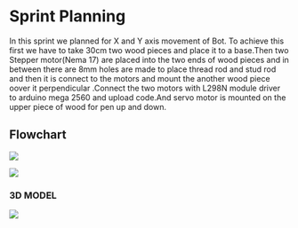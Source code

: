 # Sprint Planning
In this sprint we planned for X and Y axis movement of Bot. To achieve this first we have to take 30cm two wood pieces and place it to a base.Then two Stepper motor(Nema 17) are placed into the two ends of wood pieces and in between there are 8mm holes are made to place thread rod and stud rod and then it is connect to the motors and mount the another wood piece oover it perpendicular .Connect the two motors with  L298N module driver to arduino mega 2560   and upload code.And servo motor is mounted on the upper piece of wood for pen up and down.
## Flowchart
![](https://user-images.githubusercontent.com/42509999/49527752-928ae280-f8d8-11e8-95b1-7aa87e8c5cb9.PNG)

![](https://user-images.githubusercontent.com/42509999/49527735-899a1100-f8d8-11e8-94d9-403b1c50d5d4.PNG)
### 3D MODEL
![](https://user-images.githubusercontent.com/42509999/49565633-cf44f100-f94d-11e8-82a4-130d4ea672b1.PNG)